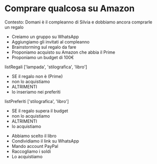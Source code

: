# Comprare qualcosa su Amazon

<!--  Legenda  0 = Non acquistiamo 
               1 = Acquistiamo       -->

Contesto: 
Domani è il compleanno di Silvia e dobbiamo ancora comprarle un regalo

- Creiamo un gruppo su WhatsApp
- Aggiungiamo gli invitati al compleanno
- Brainstorming sul regalo da fare
- Proponiamo acquisto su Amazon che abbia il Prime
- Proponiamo un budget di 100€

<!-- Lista regali -->

listRegali ['lampada', 'stilografica', 'libro']

- SE il regalo non è (Prime)
 - non lo acquistiamo  
- ALTRIMENTI
 - lo inseriamo nei preferiti

<!-- Lista preferiti <3 -->

listPreferiti ['stilografica', 'libro']

- SE il regalo supera il budget
 - non lo acquistiamo
- ALTRIMENTI 
 - lo acquistiamo

<!-- Finish -->

- Abbiamo scelto il libro
- Condividiamo il link su WhatsApp
- Mando account PayPal
- Raccogliamo i soldi
- Lo acquistiamo 







